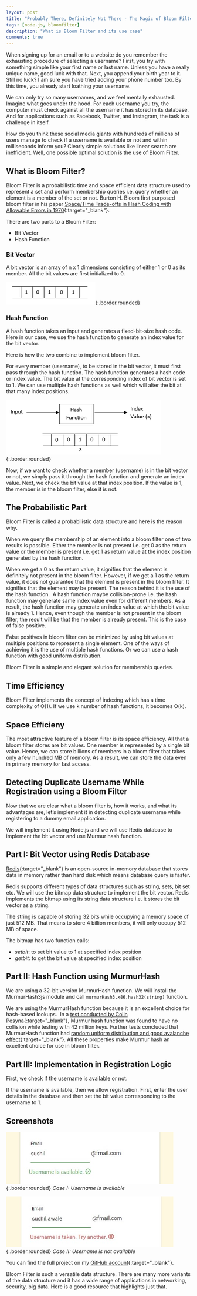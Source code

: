 ```yaml
---
layout: post
title: "Probably There, Definitely Not There - The Magic of Bloom Filter"
tags: [node.js, bloomfilter]
description: "What is Bloom Filter and its use case"
comments: true
---
```


When signing up for an email or to a website do you remember the exhausting procedure of selecting a username? First, you try with something simple like your first name or last name. Unless you have a really unique name, good luck with that. Next, you append your birth year to it. Still no luck? I am sure you have tried adding your phone number too. By this time, you already start loathing your username.

We can only try so many usernames, and we feel mentally exhausted. Imagine what goes under the hood. For each username you try, the computer must check against all the username it has stored in its database. And for applications such as Facebook, Twitter, and Instagram, the task is a challenge in itself.

How do you think these social media giants with hundreds of millions of users manage to check if a username is available or not and within milliseconds inform you? Clearly simple solutions like linear search are inefficient. Well, one possible optimal solution is the use of Bloom Filter.

## What is Bloom Filter?

Bloom Filter is a probabilistic time and space efficient data structure used to represent a set and perform membership queries i.e. query whether an element is a member of the set or not. Burton H. Bloom first purposed bloom filter in his paper [Space/Time Trade-offs in Hash Coding with Allowable Errors in 1970](http://dmod.eu/deca/ft_gateway.cfm.pdf){:target="_blank"}.

There are two parts to a Bloom Filter:
* Bit Vector
* Hash Function

### Bit Vector

A bit vector is an array of n x 1 dimensions consisting of either 1 or 0 as its member. All the bit values are first initialized to 0.

![bit_vector](/images/bit_vector.jpg){:.border.rounded}

### Hash Function

A hash function takes an input and generates a fixed-bit-size hash code. Here in our case, we use the hash function to generate an index value for the bit vector.

Here is how the two combine to implement bloom filter.

For every member (username), to be stored in the bit vector, it must first pass through the hash function. The hash function generates a hash code or index value. The bit value at the corresponding index of bit vector is set to 1. We can use multiple hash functions as well which will alter the bit at that many index positions.

![hash_function](/images/hash_function.jpg){:.border.rounded}

Now, if we want to check whether a member (username) is in the bit vector or not, we simply pass it through the hash function and generate an index value. Next, we check the bit value at that index position. If the value is 1, the member is in the bloom filter, else it is not.

## The Probabilistic Part

Bloom Filter is called a probabilistic data structure and here is the reason why.

When we query the membership of an element into a bloom filter one of two results is possible. Either the member is not present i.e. get 0 as the return value or the member is present i.e. get 1 as return value at the index position generated by the hash function.

When we get a 0 as the return value, it signifies that the element is definitely not present in the bloom filter. However, if we get a 1 as the return value, it does not guarantee that the element is present in the bloom filter. It signifies that the element may be present. The reason behind it is the use of the hash function.  A hash function maybe collision-prone i.e. the hash function may generate same index value even for different members. As a result, the hash function may generate an index value at which the bit value is already 1. Hence, even though the member is not present in the bloom filter, the result will be that the member is already present. This is the case of false positive.

False positives in bloom filter can be minimized by using bit values at multiple positions to represent a single element. One of the ways of achieving it is the use of multiple hash functions. Or we can use a hash function with good uniform distribution.

Bloom Filter is a simple and elegant solution for membership queries.

## Time Efficiency

Bloom Filter implements the concept of indexing which has a time complexity of O(1). If we use k number of hash functions, it becomes O(k).

## Space Efficieny

The most attractive feature of a bloom filter is its space efficiency. All that a bloom filter stores are bit values. One member is represented by a single bit value. Hence, we can store billions of members in a bloom filter that takes only a few hundred MB of memory. As a result, we can store the data even in primary memory for fast access.

## Detecting Duplicate Username While Registration using a Bloom Filter

Now that we are clear what a bloom filter is, how it works, and what its advantages are, let’s implement it in detecting duplicate username while registering to a dummy email application.

We will implement it using Node.js and we will use Redis database to implement the bit vector and use Murmur hash function.

## Part I: Bit Vector using Redis Database

[Redis](https://redis.io){:target="_blank"} is an open-source in-memory database that stores data in memory rather than hard disk which means database query is faster.

Redis supports different types of data structures such as string, sets, bit set etc. We will use the bitmap data structure to implement the bit vector. Redis implements the bitmap using its string data structure i.e. it stores the bit vector as a string.

The string is capable of storing 32 bits while occupying a memory space of just 512 MB. That means to store 4 
billion members, it will only occupy 512 MB of space.

The bitmap has two function calls:
* <i>setbit</i>: to set bit value to 1 at specified index position
* <i>getbit</i>: to get the bit value at specified index position

<script src="https://gist.github.com/awalesushil/5543244c2f0f94248fb3b19dd44f02a7.js"></script>

## Part II: Hash Function using MurmurHash

We are using a 32-bit version MurmurHash function. We will install the MurmurHash3js module and call `murmurHash3.x86.hash32(string)` function. 

We are using the MurmurHash function because it is an excellent choice for hash-based lookups.  In a [test conducted by Colin Pesyna](https://research.neustar.biz/2011/12/29/choosing-a-good-hash-function-part-2/){:target="_blank"}, Murmur hash function was found to have no collision while testing with 42 million keys. Further tests concluded that MurmurHash function had [random uniform distribution and good avalanche effect](https://research.neustar.biz/2012/02/02/choosing-a-good-hash-function-part-3/){:target="_blank"}. All these properties make Murmur hash an excellent choice for use in bloom filter.

## Part III: Implementation in Registration Logic

First, we check if the username is available or not.

If the username is available, then we allow registration. First, enter the user details in the database and then set the bit value corresponding to the username to 1.

<script src="https://gist.github.com/awalesushil/fecb990008db70123916a32baea20830.js"></script>

## Screenshots

![username_available](/images/username_available.jpg){:.border.rounded}
<i>Case I: Username is available</i>

![username_not_available](/images/username_not_available.jpg){:.border.rounded}
<i>Case II: Username is not available</i>

You can find the full project on my [GitHub account](https://github.com/awalesushil/BloomFilter){:target="_blank"}.

Bloom Filter is such a versatile data structure. There are many more variants of the data structure and it has a wide range of applications in networking, security, big data. Here is a good resource that highlights just that.
